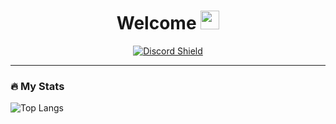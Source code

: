 <div id="header" align="center">
  <h1>
    Welcome
    <img src="https://media.giphy.com/media/hvRJCLFzcasrR4ia7z/giphy.gif" width="30px"/>
  </h1>

  <a href='https://discord.gg/xjjt5PNezq'>![Discord Shield](https://discordapp.com/api/guilds/1226950530098790540/widget.png?style=shield)</a>
</div>



---

### :fire: My Stats

![Top Langs](https://github-readme-stats.vercel.app/api/top-langs/?username=HydroScripts&layout=compact&theme=vision-friendly-dark)
